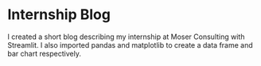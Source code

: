 # Internship Blog 

I created a short blog describing my internship at Moser Consulting with Streamlit. I also imported pandas and matplotlib to create a data frame and bar chart respectively.
